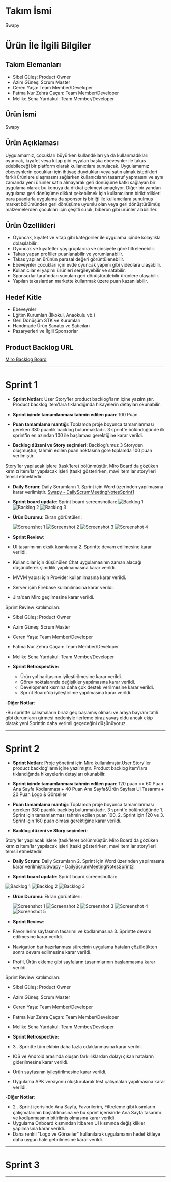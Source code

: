 # **Takım İsmi**

Swapy

# Ürün İle İlgili Bilgiler

## Takım Elemanları

- Sibel Güleş: Product Owner
- Azim Güneş: Scrum Master
- Ceren Yaşa: Team Member/Developer
- Fatma Nur Zehra Çaçan: Team Member/Developer
- Melike Sena Yurdakul: Team Member/Developer

## Ürün İsmi

Swapy

## Ürün Açıklaması

Uygulamamız, çocukları büyürken kullandıkları ya da kullanmadıkları oyuncak, kıyafet veya kitap gibi eşyaları başka ebeveynler ile takas edebileceği bir platform olarak kullanıcılara sunulacak. Uygulamamız ebeveynlerin çocukları için ihtiyaç duydukları veya satın almak istedikleri farklı ürünlere ulaşmasını sağlarken kullanıcıların tasarruf yapmasını ve aynı zamanda yeni ürünler satın almayarak geri dönüşüme katkı sağlayan bir uygulama olarak bu konuya da dikkat çekmeyi amaçlıyor. Diğer bir yandan uygulama geri dönüşüme dikkat çekebilmek için kullanıcıların biriktirdikleri para puanlarla uygulama da sponsor iş birliği ile kullanıcılara sunulmuş market bölümünden geri dönüşüme uyumlu olan veya geri dönüştürülmüş malzemelerden çocukları için çeşitli suluk, biberon gibi ürünler alabilirler.  

## Ürün Özellikleri

-	Oyuncak, kıyafet ve kitap gibi kategoriler ile uygulama içinde kolaylıkla dolaşılabilir.
-	Oyuncak ve kıyafetler yaş gruplarına ve cinsiyete göre filtrelenebilir.
-	Takas yapan profiller puanlanabilir ve yorumlanabilir.
-	Takas yapılan ürünün parasal değeri görüntülenebilir.
-	Ebeveynler çocukları için evde oyuncak yapımı gibi videolara ulaşabilir.
-	Kullanıcılar el yapımı ürünleri sergileyebilir ve satabilir.
-	Sponsorlar tarafından sunulan geri dönüştürülebilir ürünlere ulaşabilir.
-	Yapılan takaslardan markette kullanmak üzere puan kazanılabilir.


## Hedef Kitle

-	Ebeveynler
-	Eğitim Kurumları (İlkokul, Anaokulu vb.)
-	Geri Dönüşüm STK ve Kurumları
-	Handmade Ürün Sanatçı ve Satıcıları
- Pazaryerleri ve İlgili Sponsorlar


## Product Backlog URL

[Miro Backlog Board](https://miro.com/app/board/uXjVO2xifHg=/)

---

# Sprint 1

- **Sprint Notları**: User Story'ler product backlog'ların içine yazılmıştır. Product backlog item'lara tıklandığında hikayelerin detayları okunabilir.

- **Sprint içinde tamamlanması tahmin edilen puan**: 100 Puan

- **Puan tamamlama mantığı**: Toplamda proje boyunca tamamlanması gereken 380 puanlık backlog bulunmaktadır. 3 sprint'e bölündüğünde ilk sprint'in en azından 100 ile başlaması gerektiğine karar verildi.

- **Backlog düzeni ve Story seçimleri**: Backlog'umuz 3 Storyden oluşmuştur, tahmin edilen puan noktasına göre toplamda 100 puan verilmiştir.

Story'ler yapılacak işlere (task'lere) bölünmüştür. Miro Board'da gözüken kırmızı item'lar yapılacak işleri (task) gösterirken, mavi item'lar story'leri temsil etmektedir.

- **Daily Scrum**: Daily Scrumların 1. Sprint için Word üzerinden yapılmasına karar verilmiştir. [Swapy - DailyScrumMeetingNotesSprint1](https://github.com/cerenyasa97/swapy/blob/azimgunes/ProjectManagement/Sprint1Documents/Swapy%20-%20DailyScrumMeetingNotesSprint1.docx?raw=true)

- **Sprint board update**: Sprint board screenshotları: 
![Backlog 1](https://github.com/cerenyasa97/swapy/blob/27336a6a8cbf5e034d288cc3d2e246724dd3adc2/ProjectManagement/Sprint1Documents/Swapy%20backlog%201.jpg) 
![Backlog 2](https://github.com/cerenyasa97/swapy/blob/27336a6a8cbf5e034d288cc3d2e246724dd3adc2/ProjectManagement/Sprint1Documents/Swapy%20backlog%20%202.jpg) 
![Backlog 3](https://github.com/cerenyasa97/swapy/blob/27336a6a8cbf5e034d288cc3d2e246724dd3adc2/ProjectManagement/Sprint1Documents/Swapy%20backlog%203.jpg)

- **Ürün Durumu**: Ekran görüntüleri:

  ![Screenshot 1](https://github.com/cerenyasa97/swapy/blob/f716499ee6fdf63fed1cf3acade40e0ec3c5d69c/ProjectManagement/Sprint1Documents/Product%203.jpg)
  ![Screenshot 2](https://github.com/cerenyasa97/swapy/blob/27336a6a8cbf5e034d288cc3d2e246724dd3adc2/ProjectManagement/Sprint1Documents/Product%201.jpg)
  ![Screenshot 3](https://github.com/cerenyasa97/swapy/blob/27336a6a8cbf5e034d288cc3d2e246724dd3adc2/ProjectManagement/Sprint1Documents/Product%202.jpg)
  ![Screenshot 4](https://github.com/cerenyasa97/swapy/blob/f716499ee6fdf63fed1cf3acade40e0ec3c5d69c/ProjectManagement/Sprint1Documents/Product%204.jpg)

- **Sprint Review**: 

- UI tasarımının eksik kısımlarına 2. Sprintte devam edilmesine karar verildi. 
- Kullanıcılar için düşünülen Chat uygulamasının zaman alacağı düşünülerek şimdilik yapılmamasına karar verildi.
- MVVM yapısı için Provider kullanılmasına karar verildi.
- Server içim Firebase kullanılmasına karar verildi.
- Jira'dan Miro geçilmesine karar verildi.


Sprint Review katılımcıları: 

- Sibel Güleş: Product Owner
- Azim Güneş: Scrum Master
- Ceren Yaşa: Team Member/Developer
- Fatma Nur Zehra Çaçan: Team Member/Developer
- Melike Sena Yurdakul: Team Member/Developer

- **Sprint Retrospective:**
  - Ürün yol haritasının iyileştirilmesine karar verildi.
  - Görev noktalarında değişikler yapılmasına karar verildi.
  - Development kısmına daha çok destek verilmesine karar verildi.
  - Sprint Board'da iyileştirilme yapılmasına karar verildi.

-**Diğer Notlar**:

-Bu sprintte çalışmaların biraz geç başlamış olması ve araya bayram tatili gibi durumların girmesi nedeniyle ilerleme biraz yavaş oldu ancak ekip olarak yeni Sprintin daha verimli geçeceğini düşünüyoruz. 

---


# Sprint 2


- **Sprint Notları**: Proje yönetimi için Miro kullanılmıştır.User Story'ler product backlog'ların içine yazılmıştır. Product backlog item'lara tıklandığında hikayelerin detayları okunabilir.

- **Sprint içinde tamamlanması tahmin edilen puan**: 120 puan <> 60 Puan Ana Sayfa Kodlanması + 40 Puan Ana Sayfa&Ürün Sayfası UI Tasarımı + 20 Puan Logo & Görseller

- **Puan tamamlama mantığı**: Toplamda proje boyunca tamamlanması gereken 380 puanlık backlog bulunmaktadır. 3 sprint'e bölündüğünde 1. Sprint için tamamlanması tahmin edilen puan 100, 2. Sprint için 120 ve 3. Sprint için 160 puan olması gerektiğine karar verildi.

- **Backlog düzeni ve Story seçimleri**: 

Story'ler yapılacak işlere (task'lere) bölünmüştür. Miro Board'da gözüken kırmızı item'lar yapılacak işleri (task) gösterirken, mavi item'lar story'leri temsil etmektedir.

- **Daily Scrum**: Daily Scrumların 2. Sprint için Word üzerinden yapılmasına karar verilmiştir.[Swapy - DailyScrumMeetingNotesSprint2](https://github.com/cerenyasa97/swapy/blob/azimgunes/ProjectManagement/Sprint2Documents/Swapy%20-%20DailyScrumMeetingNotesSprint2.docx?raw=true)

- **Sprint board update**: Sprint board screenshotları: 

![Backlog 1](https://github.com/cerenyasa97/swapy/blob/2118adb84aa86952805c63f2c275f18bf52102dd/ProjectManagement/Sprint2Documents/Swapy.jpg) 
![Backlog 2](https://github.com/cerenyasa97/swapy/blob/2118adb84aa86952805c63f2c275f18bf52102dd/ProjectManagement/Sprint2Documents/Swapy%20(1).jpg) 
![Backlog 3](https://github.com/cerenyasa97/swapy/blob/2118adb84aa86952805c63f2c275f18bf52102dd/ProjectManagement/Sprint2Documents/Swapy%20(2).jpg)



- **Ürün Durumu**: Ekran görüntüleri:

  ![Screenshot 1](https://github.com/cerenyasa97/swapy/blob/2118adb84aa86952805c63f2c275f18bf52102dd/ProjectManagement/Sprint2Documents/1.jpg)
  ![Screenshot 2](https://github.com/cerenyasa97/swapy/blob/2118adb84aa86952805c63f2c275f18bf52102dd/ProjectManagement/Sprint2Documents/2.jpg)
  ![Screenshot 3](https://github.com/cerenyasa97/swapy/blob/2118adb84aa86952805c63f2c275f18bf52102dd/ProjectManagement/Sprint2Documents/3.jpg)
  ![Screenshot 4](https://github.com/cerenyasa97/swapy/blob/2118adb84aa86952805c63f2c275f18bf52102dd/ProjectManagement/Sprint2Documents/4.jpg)
  ![Screenshot 5](https://github.com/cerenyasa97/swapy/blob/2118adb84aa86952805c63f2c275f18bf52102dd/ProjectManagement/Sprint2Documents/5.jpg)

- **Sprint Review**: 

- Favorilerim sayfasının tasarımı ve kodlanmasına 3. Sprintte devam edilmesine karar verildi.
- Navigation bar hazırlanması sürecinin uygulama hataları çözüldükten sonra devam edilmesine karar verildi.
- Profil, Ürün ekleme gibi sayfaların tasarımlarının başlanmasına karar verildi. 


Sprint Review katılımcıları: 

- Sibel Güleş: Product Owner
- Azim Güneş: Scrum Master
- Ceren Yaşa: Team Member/Developer
- Fatma Nur Zehra Çaçan: Team Member/Developer
- Melike Sena Yurdakul: Team Member/Developer

- **Sprint Retrospective:**
 
 - 3 . Sprintte tüm ekibin daha fazla odaklanmasına karar verildi.
 - IOS ve Android arasında oluşan farklılıklardan dolayı çıkan hataların giderilmesine karar verildi.
 - Ürün sayfasının iyileştirilmesine karar verildi.
 - Uygulama APK versiyonu oluşturularak test çalışmaları yapılmasına karar verildi.

-**Diğer Notlar**:


- 2 . Sprint içerisinde Ana Sayfa, Favorilerim, Filtreleme gibi kısımların çalışmalarının başlatılmasına ve bu sprint içerisinde Ana Sayfa tasarımı ve kodlanmasının bitirilmiş olmasına karar verildi.
- Uygulama Onboard kısmından itibaren UI kısmında değişiklikler yapılmasına karar verildi.
- Daha renkli "Logo ve Görseller" kullanılarak uygulamanın hedef kitleye daha uygun hale getirilmesine karar verildi. 


---

# Sprint 3

---

